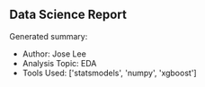 ## Data Science Report

Generated summary:

- Author: Jose Lee
- Analysis Topic: EDA
- Tools Used: ['statsmodels', 'numpy', 'xgboost']

